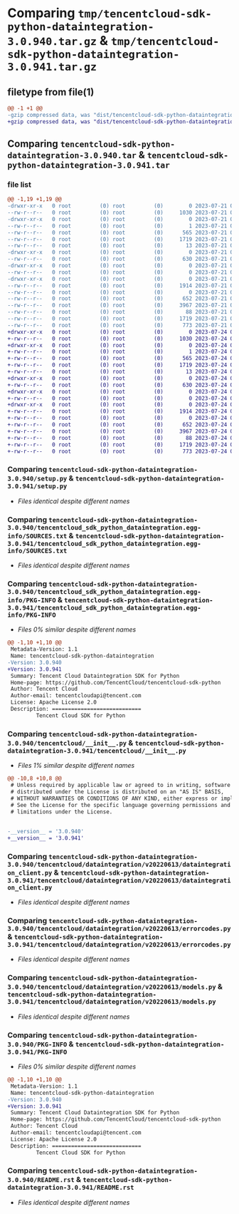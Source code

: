 # Comparing `tmp/tencentcloud-sdk-python-dataintegration-3.0.940.tar.gz` & `tmp/tencentcloud-sdk-python-dataintegration-3.0.941.tar.gz`

## filetype from file(1)

```diff
@@ -1 +1 @@
-gzip compressed data, was "dist/tencentcloud-sdk-python-dataintegration-3.0.940.tar", last modified: Fri Jul 21 00:27:16 2023, max compression
+gzip compressed data, was "dist/tencentcloud-sdk-python-dataintegration-3.0.941.tar", last modified: Mon Jul 24 00:35:14 2023, max compression
```

## Comparing `tencentcloud-sdk-python-dataintegration-3.0.940.tar` & `tencentcloud-sdk-python-dataintegration-3.0.941.tar`

### file list

```diff
@@ -1,19 +1,19 @@
-drwxr-xr-x   0 root         (0) root         (0)        0 2023-07-21 00:27:16.000000 tencentcloud-sdk-python-dataintegration-3.0.940/
--rw-r--r--   0 root         (0) root         (0)     1030 2023-07-21 00:27:16.000000 tencentcloud-sdk-python-dataintegration-3.0.940/setup.py
-drwxr-xr-x   0 root         (0) root         (0)        0 2023-07-21 00:27:16.000000 tencentcloud-sdk-python-dataintegration-3.0.940/tencentcloud_sdk_python_dataintegration.egg-info/
--rw-r--r--   0 root         (0) root         (0)        1 2023-07-21 00:27:16.000000 tencentcloud-sdk-python-dataintegration-3.0.940/tencentcloud_sdk_python_dataintegration.egg-info/dependency_links.txt
--rw-r--r--   0 root         (0) root         (0)      565 2023-07-21 00:27:16.000000 tencentcloud-sdk-python-dataintegration-3.0.940/tencentcloud_sdk_python_dataintegration.egg-info/SOURCES.txt
--rw-r--r--   0 root         (0) root         (0)     1719 2023-07-21 00:27:16.000000 tencentcloud-sdk-python-dataintegration-3.0.940/tencentcloud_sdk_python_dataintegration.egg-info/PKG-INFO
--rw-r--r--   0 root         (0) root         (0)       13 2023-07-21 00:27:16.000000 tencentcloud-sdk-python-dataintegration-3.0.940/tencentcloud_sdk_python_dataintegration.egg-info/top_level.txt
-drwxr-xr-x   0 root         (0) root         (0)        0 2023-07-21 00:27:16.000000 tencentcloud-sdk-python-dataintegration-3.0.940/tencentcloud/
--rw-r--r--   0 root         (0) root         (0)      630 2023-07-21 00:27:16.000000 tencentcloud-sdk-python-dataintegration-3.0.940/tencentcloud/__init__.py
-drwxr-xr-x   0 root         (0) root         (0)        0 2023-07-21 00:27:16.000000 tencentcloud-sdk-python-dataintegration-3.0.940/tencentcloud/dataintegration/
--rw-r--r--   0 root         (0) root         (0)        0 2023-07-21 00:27:16.000000 tencentcloud-sdk-python-dataintegration-3.0.940/tencentcloud/dataintegration/__init__.py
-drwxr-xr-x   0 root         (0) root         (0)        0 2023-07-21 00:27:16.000000 tencentcloud-sdk-python-dataintegration-3.0.940/tencentcloud/dataintegration/v20220613/
--rw-r--r--   0 root         (0) root         (0)     1914 2023-07-21 00:27:16.000000 tencentcloud-sdk-python-dataintegration-3.0.940/tencentcloud/dataintegration/v20220613/dataintegration_client.py
--rw-r--r--   0 root         (0) root         (0)        0 2023-07-21 00:27:16.000000 tencentcloud-sdk-python-dataintegration-3.0.940/tencentcloud/dataintegration/v20220613/__init__.py
--rw-r--r--   0 root         (0) root         (0)      652 2023-07-21 00:27:16.000000 tencentcloud-sdk-python-dataintegration-3.0.940/tencentcloud/dataintegration/v20220613/errorcodes.py
--rw-r--r--   0 root         (0) root         (0)     3967 2023-07-21 00:27:16.000000 tencentcloud-sdk-python-dataintegration-3.0.940/tencentcloud/dataintegration/v20220613/models.py
--rw-r--r--   0 root         (0) root         (0)       88 2023-07-21 00:27:16.000000 tencentcloud-sdk-python-dataintegration-3.0.940/setup.cfg
--rw-r--r--   0 root         (0) root         (0)     1719 2023-07-21 00:27:16.000000 tencentcloud-sdk-python-dataintegration-3.0.940/PKG-INFO
--rw-r--r--   0 root         (0) root         (0)      773 2023-07-21 00:27:16.000000 tencentcloud-sdk-python-dataintegration-3.0.940/README.rst
+drwxr-xr-x   0 root         (0) root         (0)        0 2023-07-24 00:35:14.000000 tencentcloud-sdk-python-dataintegration-3.0.941/
+-rw-r--r--   0 root         (0) root         (0)     1030 2023-07-24 00:35:14.000000 tencentcloud-sdk-python-dataintegration-3.0.941/setup.py
+drwxr-xr-x   0 root         (0) root         (0)        0 2023-07-24 00:35:14.000000 tencentcloud-sdk-python-dataintegration-3.0.941/tencentcloud_sdk_python_dataintegration.egg-info/
+-rw-r--r--   0 root         (0) root         (0)        1 2023-07-24 00:35:14.000000 tencentcloud-sdk-python-dataintegration-3.0.941/tencentcloud_sdk_python_dataintegration.egg-info/dependency_links.txt
+-rw-r--r--   0 root         (0) root         (0)      565 2023-07-24 00:35:14.000000 tencentcloud-sdk-python-dataintegration-3.0.941/tencentcloud_sdk_python_dataintegration.egg-info/SOURCES.txt
+-rw-r--r--   0 root         (0) root         (0)     1719 2023-07-24 00:35:14.000000 tencentcloud-sdk-python-dataintegration-3.0.941/tencentcloud_sdk_python_dataintegration.egg-info/PKG-INFO
+-rw-r--r--   0 root         (0) root         (0)       13 2023-07-24 00:35:14.000000 tencentcloud-sdk-python-dataintegration-3.0.941/tencentcloud_sdk_python_dataintegration.egg-info/top_level.txt
+drwxr-xr-x   0 root         (0) root         (0)        0 2023-07-24 00:35:14.000000 tencentcloud-sdk-python-dataintegration-3.0.941/tencentcloud/
+-rw-r--r--   0 root         (0) root         (0)      630 2023-07-24 00:35:14.000000 tencentcloud-sdk-python-dataintegration-3.0.941/tencentcloud/__init__.py
+drwxr-xr-x   0 root         (0) root         (0)        0 2023-07-24 00:35:14.000000 tencentcloud-sdk-python-dataintegration-3.0.941/tencentcloud/dataintegration/
+-rw-r--r--   0 root         (0) root         (0)        0 2023-07-24 00:35:14.000000 tencentcloud-sdk-python-dataintegration-3.0.941/tencentcloud/dataintegration/__init__.py
+drwxr-xr-x   0 root         (0) root         (0)        0 2023-07-24 00:35:14.000000 tencentcloud-sdk-python-dataintegration-3.0.941/tencentcloud/dataintegration/v20220613/
+-rw-r--r--   0 root         (0) root         (0)     1914 2023-07-24 00:35:14.000000 tencentcloud-sdk-python-dataintegration-3.0.941/tencentcloud/dataintegration/v20220613/dataintegration_client.py
+-rw-r--r--   0 root         (0) root         (0)        0 2023-07-24 00:35:14.000000 tencentcloud-sdk-python-dataintegration-3.0.941/tencentcloud/dataintegration/v20220613/__init__.py
+-rw-r--r--   0 root         (0) root         (0)      652 2023-07-24 00:35:14.000000 tencentcloud-sdk-python-dataintegration-3.0.941/tencentcloud/dataintegration/v20220613/errorcodes.py
+-rw-r--r--   0 root         (0) root         (0)     3967 2023-07-24 00:35:14.000000 tencentcloud-sdk-python-dataintegration-3.0.941/tencentcloud/dataintegration/v20220613/models.py
+-rw-r--r--   0 root         (0) root         (0)       88 2023-07-24 00:35:14.000000 tencentcloud-sdk-python-dataintegration-3.0.941/setup.cfg
+-rw-r--r--   0 root         (0) root         (0)     1719 2023-07-24 00:35:14.000000 tencentcloud-sdk-python-dataintegration-3.0.941/PKG-INFO
+-rw-r--r--   0 root         (0) root         (0)      773 2023-07-24 00:35:14.000000 tencentcloud-sdk-python-dataintegration-3.0.941/README.rst
```

### Comparing `tencentcloud-sdk-python-dataintegration-3.0.940/setup.py` & `tencentcloud-sdk-python-dataintegration-3.0.941/setup.py`

 * *Files identical despite different names*

### Comparing `tencentcloud-sdk-python-dataintegration-3.0.940/tencentcloud_sdk_python_dataintegration.egg-info/SOURCES.txt` & `tencentcloud-sdk-python-dataintegration-3.0.941/tencentcloud_sdk_python_dataintegration.egg-info/SOURCES.txt`

 * *Files identical despite different names*

### Comparing `tencentcloud-sdk-python-dataintegration-3.0.940/tencentcloud_sdk_python_dataintegration.egg-info/PKG-INFO` & `tencentcloud-sdk-python-dataintegration-3.0.941/tencentcloud_sdk_python_dataintegration.egg-info/PKG-INFO`

 * *Files 0% similar despite different names*

```diff
@@ -1,10 +1,10 @@
 Metadata-Version: 1.1
 Name: tencentcloud-sdk-python-dataintegration
-Version: 3.0.940
+Version: 3.0.941
 Summary: Tencent Cloud Dataintegration SDK for Python
 Home-page: https://github.com/TencentCloud/tencentcloud-sdk-python
 Author: Tencent Cloud
 Author-email: tencentcloudapi@tencent.com
 License: Apache License 2.0
 Description: ============================
         Tencent Cloud SDK for Python
```

### Comparing `tencentcloud-sdk-python-dataintegration-3.0.940/tencentcloud/__init__.py` & `tencentcloud-sdk-python-dataintegration-3.0.941/tencentcloud/__init__.py`

 * *Files 1% similar despite different names*

```diff
@@ -10,8 +10,8 @@
 # Unless required by applicable law or agreed to in writing, software
 # distributed under the License is distributed on an "AS IS" BASIS,
 # WITHOUT WARRANTIES OR CONDITIONS OF ANY KIND, either express or implied.
 # See the License for the specific language governing permissions and
 # limitations under the License.
 
 
-__version__ = '3.0.940'
+__version__ = '3.0.941'
```

### Comparing `tencentcloud-sdk-python-dataintegration-3.0.940/tencentcloud/dataintegration/v20220613/dataintegration_client.py` & `tencentcloud-sdk-python-dataintegration-3.0.941/tencentcloud/dataintegration/v20220613/dataintegration_client.py`

 * *Files identical despite different names*

### Comparing `tencentcloud-sdk-python-dataintegration-3.0.940/tencentcloud/dataintegration/v20220613/errorcodes.py` & `tencentcloud-sdk-python-dataintegration-3.0.941/tencentcloud/dataintegration/v20220613/errorcodes.py`

 * *Files identical despite different names*

### Comparing `tencentcloud-sdk-python-dataintegration-3.0.940/tencentcloud/dataintegration/v20220613/models.py` & `tencentcloud-sdk-python-dataintegration-3.0.941/tencentcloud/dataintegration/v20220613/models.py`

 * *Files identical despite different names*

### Comparing `tencentcloud-sdk-python-dataintegration-3.0.940/PKG-INFO` & `tencentcloud-sdk-python-dataintegration-3.0.941/PKG-INFO`

 * *Files 0% similar despite different names*

```diff
@@ -1,10 +1,10 @@
 Metadata-Version: 1.1
 Name: tencentcloud-sdk-python-dataintegration
-Version: 3.0.940
+Version: 3.0.941
 Summary: Tencent Cloud Dataintegration SDK for Python
 Home-page: https://github.com/TencentCloud/tencentcloud-sdk-python
 Author: Tencent Cloud
 Author-email: tencentcloudapi@tencent.com
 License: Apache License 2.0
 Description: ============================
         Tencent Cloud SDK for Python
```

### Comparing `tencentcloud-sdk-python-dataintegration-3.0.940/README.rst` & `tencentcloud-sdk-python-dataintegration-3.0.941/README.rst`

 * *Files identical despite different names*


